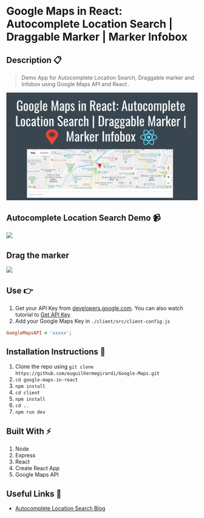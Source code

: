 # Google Maps in React: Autocomplete Location Search | Draggable Marker | Marker Infobox

## Description :clipboard:

> Demo App for Autocomplete Location Search, Draggable marker and Infobox using Google Maps API and React .

![](google-maps-image.jpg)

## Autocomplete Location Search Demo :video_camera:

![](google-maps.gif)

## Drag the marker

![](Drag-marker.gif)

## Use :point_right:

1. Get your API Key from [developers.google.com](https://developers.google.com/maps/documentation/javascript/get-api-key).
   You can also watch tutorial to [Get API Key](https://www.youtube.com/watch?v=yhhkNtdg5x0&feature=youtu.be)
2. Add your Google Maps Key in `./client/src/client-config.js`

```ruby
GoogleMapsAPI = 'xxxxx';

```

## Installation Instructions :wrench:

1. Clone the repo using `git clone https://github.com/euguilhermegirardi/Google-Maps.git`
2. `cd google-maps-in-react`
3. `npm install`
4. `cd client`
5. `npm install`
6. `cd ..`
7. `npm run dev`

## Built With :zap:

1. Node
2. Express
3. React
4. Create React App
5. Google Maps API

## Useful Links :link:

- [Autocomplete Location Search Blog](https://codeytek.com/google-maps-in-react-autocomplete-location-search-draggable-marker-marker-infobox/)
